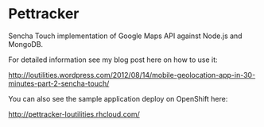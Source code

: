 Pettracker
==========

Sencha Touch implementation of Google Maps API against Node.js and MongoDB.

For detailed information see my blog post here on how to use it:

http://loutilities.wordpress.com/2012/08/14/mobile-geolocation-app-in-30-minutes-part-2-sencha-touch/

You can also see the sample application deploy on OpenShift here:

http://pettracker-loutilities.rhcloud.com/
